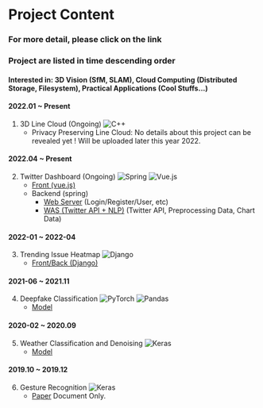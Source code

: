 # Project Content 
### For more detail, please click on the link 
### Project are listed in time descending order

#### Interested in: 3D Vision (SfM, SLAM), Cloud Computing (Distributed Storage, Filesystem), Practical Applications (Cool Stuffs...)


#### 2022.01 ~ Present
1. 3D Line Cloud (Ongoing) ![C++](https://img.shields.io/badge/c++-%2300599C.svg?style=flat-square&logo=appveyor&logoColor=white)
   - Privacy Preserving Line Cloud: No details about this project can be revealed yet ! Will be uploaded later this year 2022.


#### 2022.04 ~ Present
2. Twitter Dashboard (Ongoing) ![Spring](https://img.shields.io/badge/spring-%236DB33F.svg?style=flat-square&logo=appveyor&logoColor=white) ![Vue.js](https://img.shields.io/badge/vuejs-%2335495e.svg?style=flat-square&logo=appveyor&logoColor=%234FC08D)
   - [Front (vue.js)](https://github.com/jh27kim/chartDashbaord)
   - Backend (spring)
      - [Web Server](https://github.com/jh27kim/consumer) (Login/Register/User, etc)
      - [WAS (Twitter API + NLP)](https://github.com/jh27kim/producer) (Twitter API, Preprocessing Data, Chart Data)

#### 2022-01 ~ 2022-04
3. Trending Issue Heatmap ![Django](https://img.shields.io/badge/django-%23092E20.svg?style=flat-square&logo=appveyor&logoColor=white)
   - [Front/Back (Django)](https://github.com/jh27kim/NewsTreeMap)

#### 2021-06 ~ 2021.11
4. Deepfake Classification ![PyTorch](https://img.shields.io/badge/PyTorch-%23EE4C2C.svg?style=flat-square&logo=appveyor&logoColor=white) ![Pandas](https://img.shields.io/badge/pandas-%23150458.svg?style=flat-square&logo=appveyor&logoColor=white)
   - [Model](https://github.com/jh27kim/DeepFake) 

#### 2020-02 ~ 2020.09
5. Weather Classification and Denoising ![Keras](https://img.shields.io/badge/Keras-%23D00000.svg?style=flat-square&logo=appveyor&logoColor=white)
   - [Model](https://github.com/jh27kim/Classification-prior-to-Restoration)

#### 2019.10 ~ 2019.12
6. Gesture Recognition ![Keras](https://img.shields.io/badge/Keras-%23D00000.svg?style=flat-square&logo=appveyor&logoColor=white)
   - [Paper](https://github.com/jh27kim/Gesture) Document Only.
